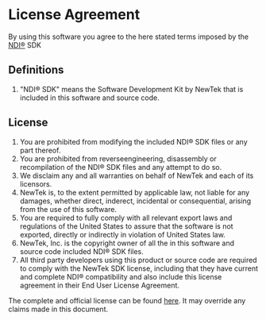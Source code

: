 # License Agreement

By using this software you agree to the here stated terms imposed by the [NDI®](https://ndi.tv) SDK

## Definitions

1. "NDI® SDK" means the Software Development Kit by NewTek that is included in this software and source code.
   
## License

1. You are prohibited from modifying the included NDI® SDK files or any part thereof.
2. You are prohibited from reverseengineering, disassembly or recompilation of the NDI® SDK files and any attempt to do so. 
3. We disclaim any and all warranties on behalf of NewTek and each of its licensors.
4. NewTek is, to the extent permitted by applicable law, not liable for any damages, whether direct, inderect, incidental or consequential, arising from the use of this software.
5. You are required to fully comply with all relevant export laws and regulations of the United States to assure that the software is not exported, directly or indirectly in violation of United States law.
6. NewTek, Inc. is the copyright owner of all the in this software and source code included NDI® SDK files.
7. All third party developers using this product or source code are required to comply with the NewTek SDK license, including that they have current and complete NDI® compatibility and also include this license agreement in their End User License Agreement.

The complete and official license can be found [here](Processing.NDI.Lib.Licenses.txt). It may override any claims made in this document.